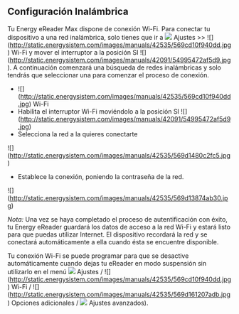 ## Configuración Inalámbrica

Tu Energy eReader Max dispone de conexión Wi-Fi. Para conectar tu dispositivo a una red inalámbrica, solo tienes que ir a ![](http://static.energysistem.com/images/manuals/42535/569d0d8721035.jpg) Ajustes >> ![] (http://static.energysistem.com/images/manuals/42535/569cd10f940dd.jpg) Wi-Fi y mover el interruptor a la posición SI ![] (http://static.energysistem.com/images/manuals/42091/54995472af5d9.jpg). A continuación comenzará una búsqueda de redes inalámbricas y solo tendrás que seleccionar una para comenzar el proceso de conexión.

- ![] (http://static.energysistem.com/images/manuals/42535/569cd10f940dd.jpg) Wi-Fi 
- Habilita el interruptor Wi-Fi moviéndolo a la posición SI ![] (http://static.energysistem.com/images/manuals/42091/54995472af5d9.jpg)
- Selecciona la red a la quieres conectarte

![] (http://static.energysistem.com/images/manuals/42535/569d1480c2fc5.jpg)

- Establece la conexión, poniendo la contraseña de la red.

![] (http://static.energysistem.com/images/manuals/42535/569d13874ab30.jpg)

*Nota:* Una vez se haya completado el proceso de autentificación con éxito, tu Energy eReader guardará los datos de acceso a la red Wi-Fi y estará listo para que puedas utilizar Internet. El dispositivo recordará la red y se conectará automáticamente a ella cuando ésta se encuentre disponible. 

Tu conexión Wi-Fi se puede programar para que se desactive automáticamente cuando dejas tu eReader en modo suspensión sin utilizarlo en el menú ![](http://static.energysistem.com/images/manuals/42535/569d0d8721035.jpg) Ajustes / ![] (http://static.energysistem.com/images/manuals/42535/569cd10f940dd.jpg) Wi-Fi / ![] (http://static.energysistem.com/images/manuals/42535/569d161207adb.jpg) Opciones adicionales / ![](http://static.energysistem.com/images/manuals/42535/569d0d8721035.jpg) Ajustes avanzados).
